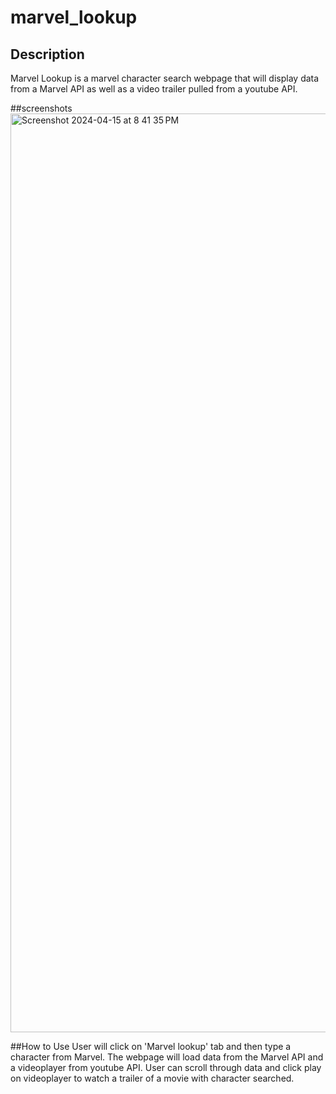 # marvel_lookup

## Description
Marvel Lookup is a marvel character search webpage that will display data from a Marvel API as well as a video trailer pulled from a youtube API.

##screenshots
<img width="1470" alt="Screenshot 2024-04-15 at 8 41 35 PM" src="https://github.com/egarza0614/marvel_lookup/assets/154111598/e7620355-309f-472e-8c4e-82059cdf1f97">

##How to Use
User will click on 'Marvel lookup' tab and then type a character from Marvel. The webpage will load data from the Marvel API and a videoplayer from youtube API. User can scroll through data and click play on videoplayer to watch a trailer of a movie with character searched.
